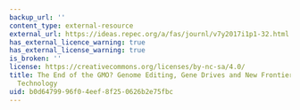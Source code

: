 ```yaml
---
backup_url: ''
content_type: external-resource
external_url: https://ideas.repec.org/a/fas/journl/v7y2017i1p1-32.html
has_external_licence_warning: true
has_external_license_warning: true
is_broken: ''
license: https://creativecommons.org/licenses/by-nc-sa/4.0/
title: The End of the GMO? Genome Editing, Gene Drives and New Frontiers of Plant
  Technology
uid: b0d64799-96f0-4eef-8f25-0626b2e75fbc
---
```

